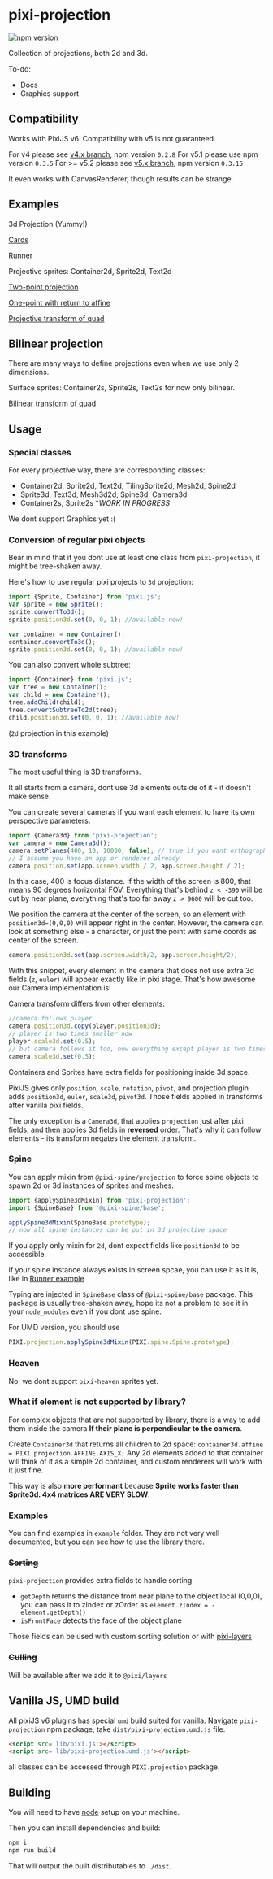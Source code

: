 # pixi-projection

[![npm version](https://badge.fury.io/js/pixi-projection.svg)](https://badge.fury.io/js/pixi-projection)

Collection of projections, both 2d and 3d.

To-do:

- Docs
- Graphics support

## Compatibility

Works with PixiJS v6. Compatibility with v5 is not guaranteed.

For v4 please see [v4.x branch](https://github.com/pixijs/pixi-projection/tree/v4.x), npm version `0.2.8`
For v5.1 please use npm version `0.3.5`
For >= v5.2 please see [v5.x branch](https://github.com/pixijs/pixi-projection/tree/v5.x), npm version `0.3.15`

It even works with CanvasRenderer, though results can be strange.

## Examples

3d Projection (Yummy!)

[Cards](http://pixijs.github.io/examples/#/plugin-projection/cards.js)

[Runner](http://pixijs.github.io/examples/#/plugin-projection/runner.js)

Projective sprites: Container2d, Sprite2d, Text2d

[Two-point projection](http://pixijs.github.io/examples/#/plugin-projection/basic.js)

[One-point with return to affine](http://pixijs.github.io/examples/#/plugin-projection/plane.js)

[Projective transform of quad](http://pixijs.github.io/examples/#/plugin-projection/quad-homo.js)

## Bilinear projection

There are many ways to define projections even when we use only 2 dimensions.

Surface sprites: Container2s, Sprite2s, Text2s for now only bilinear.

[Bilinear transform of quad](http://pixijs.github.io/examples/#/plugin-projection/quad-bi.js)

## Usage

### Special classes

For every projective way, there are corresponding classes:

* Container2d, Sprite2d, Text2d, TilingSprite2d, Mesh2d, Spine2d
* Sprite3d, Text3d, Mesh3d2d, Spine3d, Camera3d
* Container2s, Sprite2s **WORK IN PROGRESS*

We dont support Graphics yet :(

### Conversion of regular pixi objects

Bear in mind that if you dont use at least one class from `pixi-projection`, it might be tree-shaken away.

Here's how to use regular pixi projects to `3d` projection:

```js
import {Sprite, Container} from 'pixi.js';
var sprite = new Sprite();
sprite.convertTo3d();
sprite.position3d.set(0, 0, 1); //available now!

var container = new Container();
container.convertTo3d();
sprite.position3d.set(0, 0, 1); //available now!
```

You can also convert whole subtree:

```js
import {Container} from 'pixi.js';
var tree = new Container();
var child = new Container();
tree.addChild(child);
tree.convertSubtreeTo2d(tree);
child.position3d.set(0, 0, 1); //available now!
```

(`2d` projection in this example)

### 3D transforms

The most useful thing is 3D transforms.

It all starts from a camera, dont use 3d elements outside of it - it doesn't make sense.

You can create several cameras if you want each element to have its own perspective parameters.

```js
import {Camera3d} from 'pixi-projection';
var camera = new Camera3d();
camera.setPlanes(400, 10, 10000, false); // true if you want orthographics projection
// I assume you have an app or renderer already
camera.position.set(app.screen.width / 2, app.screen.height / 2);
```

In this case, 400 is focus distance. If the width of the screen is 800, that means 90 degrees horizontal FOV.
Everything that's behind `z < -390` will be cut by near plane, everything that's too far away `z > 9600` will be cut too.

We position the camera at the center of the screen, so an element with `position3d=(0,0,0)` will appear right in the center.
However, the camera can look at something else - a character, or just the point with same coords as center of the screen.

```js
camera.position3d.set(app.screen.width/2, app.screen.height/2);
```

With this snippet, every element in the camera that does not use extra 3d fields (`z`, `euler`) will appear exactly like in pixi stage.
That's how awesome our Camera implementation is!

Camera transform differs from other elements:

```js
//camera follows player
camera.position3d.copy(player.position3d);
// player is two times smaller now
player.scale3d.set(0.5);
// but camera follows it too, now everything except player is two times bigger on screen :)
camera.scale3d.set(0.5);
```

Containers and Sprites have extra fields for positioning inside 3d space.

PixiJS gives only `position`, `scale`, `rotation`, `pivot`,
and projection plugin adds `position3d`, `euler`, `scale3d`, `pivot3d`. Those fields applied in transforms after vanilla pixi fields.

The only exception is a `Camera3d`, that applies `projection` just after pixi fields, and then applies 3d fields in **reversed** order.
That's why it can follow elements - its transform negates the element transform.

### Spine

You can apply mixin from `@pixi-spine/projection` to force spine objects to spawn 2d or 3d instances of sprites and meshes.

```js
import {applySpine3dMixin} from 'pixi-projection';
import {SpineBase} from '@pixi-spine/base';

applySpine3dMixin(SpineBase.prototype);
// now all spine instances can be put in 3d projective space
```

If you apply only mixin for `2d`, dont expect fields like `position3d` to be accessible.

If your spine instance always exists in screen spcae, you can use it as it is, like in [Runner example](http://pixijs.github.io/examples/#/plugin-projection/runner.js)

Typing are injected in `SpineBase` class of `@pixi-spine/base` package. This package is usually tree-shaken away, hope its not a problem to see it in your `node_modules` even if you dont use spine.

For UMD version, you should use

```js
PIXI.projection.applySpine3dMixin(PIXI.spine.Spine.prototype);
```

### Heaven

No, we dont support `pixi-heaven` sprites yet.

### What if element is not supported by library?

For complex objects that are not supported by library, there is a way to add them inside the camera **If their plane is perpendicular to the camera**.

Create `Container3d` that returns all children to 2d space: `container3d.affine = PIXI.projection.AFFINE.AXIS_X;`
Any 2d elements added to that container will think of it as a simple 2d container, and custom renderers will work with it just fine.

This way is also **more performant** because **Sprite works faster than Sprite3d. 4x4 matrices ARE VERY SLOW**.

### Examples

You can find examples in `example` folder. They are not very well documented, but you can see how to use the library there.

### ~~Sorting~~

`pixi-projection` provides extra fields to handle sorting.

* `getDepth` returns the distance from near plane to the object local (0,0,0), you can pass it to zIndex or zOrder as `element.zIndex = -element.getDepth()`
* `isFrontFace` detects the face of the object plane

Those fields can be used with custom sorting solution or with [pixi-layers](https://github.com/pixijs/pixi-display/tree/layers/)

### ~~Culling~~

Will be available after we add it to `@pixi/layers`

## Vanilla JS, UMD build

All pixiJS v6 plugins has special `umd` build suited for vanilla.
Navigate `pixi-projection` npm package, take `dist/pixi-projection.umd.js` file.

```html
<script src='lib/pixi.js'></script>
<script src='lib/pixi-projection.umd.js'></script>
```

all classes can be accessed through `PIXI.projection` package.

## Building

You will need to have [node][node] setup on your machine.

Then you can install dependencies and build:

```bash
npm i
npm run build
```

That will output the built distributables to `./dist`.

[node]:             https://nodejs.org/
[typescript]:       https://www.typescriptlang.org/
